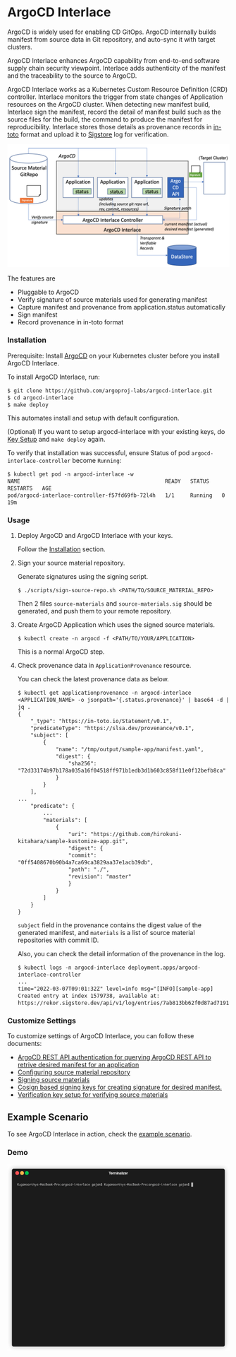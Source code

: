 # ArgoCD Interlace

ArgoCD is widely used for enabling CD GitOps. ArgoCD internally builds manifest from source data in Git repository, and auto-sync it with target clusters. 

ArgoCD Interlace enhances ArgoCD capability from end-to-end software supply chain security viewpoint. Interlace adds authenticity of the manifest and the traceability to the source to ArgoCD.

ArgoCD Interlace works as a Kubernetes Custom Resource Definition (CRD) controller. Interlace monitors the trigger from state changes of Application resources on the ArgoCD cluster. When detecting new manifest build, Interlace sign the manifest, record the detail of manifest build such as the source files for the build, the command to produce the manifest for reproducibility. Interlace stores those details as provenance records in [in-toto](https://in-toto.io) format and upload it to [Sigstore](https://sigstore.dev/) log for verification.

![ArgoCD-Interlace-Arch](./images/argocd-interlace-arch.png)


The features are 
- Pluggable to ArgoCD
- Verify signature of source materials used for generating manifest
- Capture manifest and provenance from application.status automatically
- Sign manifest
- Record provenance in in-toto format

### Installation
Prerequisite: Install [ArgoCD](https://argo-cd.readthedocs.io/en/stable/getting_started/) on your Kubernetes cluster before you install ArgoCD Interlace.


To install ArgoCD Interlace, run:
```
$ git clone https://github.com/argoproj-labs/argocd-interlace.git
$ cd argocd-interlace
$ make deploy
```
This automates install and setup with default configuration.

(Optional) If you want to setup argocd-interlace with your existing keys, do [Key Setup](docs/key_setup.md) and `make deploy` again.

To verify that installation was successful, ensure Status of pod `argocd-interlace-controller` become `Running`:
```shell
$ kubectl get pod -n argocd-interlace -w
NAME                                              READY   STATUS    RESTARTS   AGE
pod/argocd-interlace-controller-f57fd69fb-72l4h   1/1     Running   0          19m
```

### Usage

1. Deploy ArgoCD and ArgoCD Interlace with your keys.

    Follow the [Installation](#installation) section.

1. Sign your source material repository.

    Generate signatures using the signing script.

    ```
    $ ./scripts/sign-source-repo.sh <PATH/TO/SOURCE_MATERIAL_REPO>
    ```

    Then 2 files `source-materials` and `source-materials.sig` should be generated, and push them to your remote repository.

1. Create ArgoCD Application which uses the signed source materials.

    ```
    $ kubectl create -n argocd -f <PATH/TO/YOUR/APPLICATION>
    ```

    This is a normal ArgoCD step.

1. Check provenance data in `ApplicationProvenance` resource.

    You can check the latest provenance data as below.

    ```
    $ kubectl get applicationprovenance -n argocd-interlace <APPLICATION_NAME> -o jsonpath='{.status.provenance}' | base64 -d | jq .
    {
        "_type": "https://in-toto.io/Statement/v0.1",
        "predicateType": "https://slsa.dev/provenance/v0.1",
        "subject": [
            {
                "name": "/tmp/output/sample-app/manifest.yaml",
                "digest": {
                    "sha256": "72d33174b97b178a035a16f04518ff971b1edb3d1b603c858f11e0f12befb8ca"
                }
            }
        ],
    ...
        "predicate": {
            ...
            "materials": [
                {
                    "uri": "https://github.com/hirokuni-kitahara/sample-kustomize-app.git",
                    "digest": {
                    "commit": "0ff5408670b90b4a7ca69ca3829aa37e1acb39db",
                    "path": "./",
                    "revision": "master"
                    }
                }
            ]
        }
    }
    ```

    `subject` field in the provenance contains the digest value of the generated manifest, and `materials` is a list of source material repositories with commit ID.

    Also, you can check the detail information of the provenance in the log.
    ```
    $ kubectl logs -n argocd-interlace deployment.apps/argocd-interlace-controller
    ...
    time="2022-03-07T09:01:32Z" level=info msg="[INFO][sample-app] Created entry at index 1579738, available at: https://rekor.sigstore.dev/api/v1/log/entries/7ab813bb62f0d87ad7191856bd12fb8b640ca75a797169265cdc813bb435108f\n"
    ```

### Customize Settings

To customize settings of ArgoCD Interlace, you can follow these documents:
* [ArgoCD REST API authentication for querying ArgoCD REST API to retrive desired manifest for an application](docs/argo_setup.md)
* [Configuring source material repository](docs/configure_source_materials.md)
* [Signing source materials](docs/configure_source_materials.md)
* [Cosign based signing keys for creating signature for desired manifest.](docs/signing_key_setup.md)
* [Verification key setup for verifying source materials](docs/verification_key_setup.md)


## Example Scenario
To see ArgoCD Interlace in action, check the [example scenario](docs/example_scenario.md).


 ### Demo
 ![intro](images/intro.gif?)